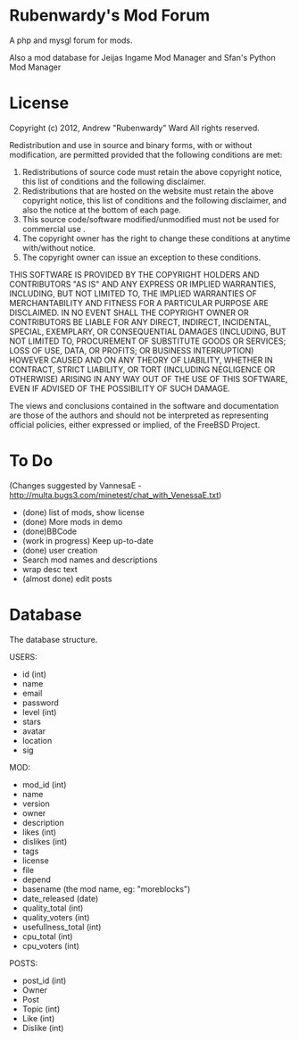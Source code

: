 Rubenwardy's Mod Forum
======================
 
A php and mysgl forum for mods.

Also a mod database for Jeijas Ingame Mod Manager
and Sfan's Python Mod Manager

License
=======

Copyright (c) 2012, Andrew "Rubenwardy" Ward
All rights reserved.

Redistribution and use in source and binary forms, with or without
modification, are permitted provided that the following conditions are met: 

1. Redistributions of source code must retain the above copyright notice, this
   list of conditions and the following disclaimer. 
2. Redistributions that are hosted on the website must retain the above copyright notice, this
   list of conditions and the following disclaimer, and also the notice at the bottom of each page.
3. This source code/software modified/unmodified must not be used for commercial use .
4. The copyright owner has the right to change these conditions at anytime with/without notice.
5. The copyright owner can issue an exception to these conditions.

THIS SOFTWARE IS PROVIDED BY THE COPYRIGHT HOLDERS AND CONTRIBUTORS "AS IS" AND
ANY EXPRESS OR IMPLIED WARRANTIES, INCLUDING, BUT NOT LIMITED TO, THE IMPLIED
WARRANTIES OF MERCHANTABILITY AND FITNESS FOR A PARTICULAR PURPOSE ARE
DISCLAIMED. IN NO EVENT SHALL THE COPYRIGHT OWNER OR CONTRIBUTORS BE LIABLE FOR
ANY DIRECT, INDIRECT, INCIDENTAL, SPECIAL, EXEMPLARY, OR CONSEQUENTIAL DAMAGES
(INCLUDING, BUT NOT LIMITED TO, PROCUREMENT OF SUBSTITUTE GOODS OR SERVICES;
LOSS OF USE, DATA, OR PROFITS; OR BUSINESS INTERRUPTION) HOWEVER CAUSED AND
ON ANY THEORY OF LIABILITY, WHETHER IN CONTRACT, STRICT LIABILITY, OR TORT
(INCLUDING NEGLIGENCE OR OTHERWISE) ARISING IN ANY WAY OUT OF THE USE OF THIS
SOFTWARE, EVEN IF ADVISED OF THE POSSIBILITY OF SUCH DAMAGE.

The views and conclusions contained in the software and documentation are those
of the authors and should not be interpreted as representing official policies, 
either expressed or implied, of the FreeBSD Project.

To Do
=====

(Changes suggested by VannesaE - http://multa.bugs3.com/minetest/chat_with_VenessaE.txt)

* (done)  list of mods, show license
* (done) More mods in demo
* (done)BBCode
* (work in progress) Keep up-to-date
* (done) user creation
* Search mod names and descriptions
* wrap desc text
* (almost done) edit posts

Database
========
The database structure.

USERS:

* id   (int)
* name
* email
* password
* level  (int)
* stars
* avatar
* location
* sig

MOD:

* mod_id (int)
* name
* version
* owner
* description
* likes    (int)
* dislikes  (int)
* tags
* license
* file
* depend
* basename (the mod name, eg: "moreblocks")
* date_released  (date)
* quality_total (int)
* quality_voters (int)
* usefullness_total (int)
* cpu_total (int)
* cpu_voters (int)

POSTS:

* post_id (int)
* Owner
* Post
* Topic (int)
* Like  (int)
* Dislike (int)